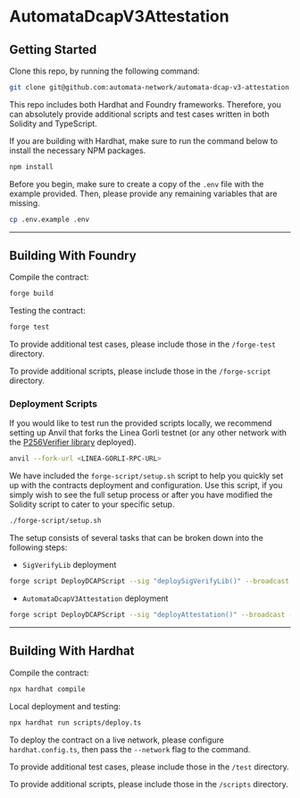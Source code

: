 # AutomataDcapV3Attestation

## Getting Started

Clone this repo, by running the following command:

```bash
git clone git@github.com:automata-network/automata-dcap-v3-attestation.git --recurse-submodules
```

This repo includes both Hardhat and Foundry frameworks. Therefore, you can absolutely provide additional scripts and test cases written in both Solidity and TypeScript.

If you are building with Hardhat, make sure to run the command below to install the necessary NPM packages.

```bash
npm install
```

Before you begin, make sure to create a copy of the `.env` file with the example provided. Then, please provide any remaining variables that are missing.

```bash
cp .env.example .env
```
---

## Building With Foundry

Compile the contract:

```bash
forge build
```

Testing the contract:

```bash
forge test
```

To provide additional test cases, please include those in the `/forge-test` directory.

To provide additional scripts, please include those in the `/forge-script` directory.

### Deployment Scripts

If you would like to test run the provided scripts locally, we recommend setting up Anvil that forks the Linea Gorli testnet (or any other network with the [P256Verifier library](https://p256.eth.limo/) deployed).

```bash
anvil --fork-url <LINEA-GORLI-RPC-URL>
```

We have included the `forge-script/setup.sh` script to help you quickly set up with the contracts deployment and configuration. Use this script, if you simply wish to see the full setup process or after you have modified the Solidity script to cater to your specific setup.

```bash
./forge-script/setup.sh
```

The setup consists of several tasks that can be broken down into the following steps:

- `SigVerifyLib` deployment

```bash
forge script DeployDCAPScript --sig "deploySigVerifyLib()" --broadcast --rpc-url $RPC_URL
```

- `AutomataDcapV3Attestation` deployment

```bash
forge script DeployDCAPScript --sig "deployAttestation()" --broadcast --rpc-url $RPC_URL
```

---

## Building With Hardhat

Compile the contract:

```bash
npx hardhat compile
```

Local deployment and testing:

```bash
npx hardhat run scripts/deploy.ts
```

To deploy the contract on a live network, please configure `hardhat.config.ts`, then pass the `--network` flag to the command.

To provide additional test cases, please include those in the `/test` directory.

To provide additional scripts, please include those in the `/scripts` directory.